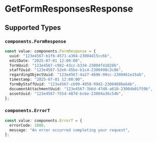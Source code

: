 # GetFormResponsesResponse


## Supported Types

### `components.FormResponse`

```typescript
const value: components.FormResponse = {
  uuid: "123e4567-b1f6-4571-a304-23004d15cc6b",
  editDate: "2025-07-01 12:00:00",
  formUuid: "123e4567-c982-43cc-b334-23004f41028b",
  staffUuid: "123e4567-52e6-45ba-b1c4-2300498c3c8b",
  regardingObjectUuid: "123e4567-4a27-4696-99cc-2300461e25ab",
  timestamp: "2025-07-01 12:00:00",
  formByStaffUuid: "123e4567-cb99-4950-99d2-23004686e64b",
  documentAttachmentUuid: "123e4567-3b6d-47d8-a610-23004b01f59b",
  assetUuid: "123e4567-755d-487d-bcbe-23004a36c54b",
};
```

### `components.ErrorT`

```typescript
const value: components.ErrorT = {
  errorCode: 1000,
  message: "An error occurred completing your request",
};
```

